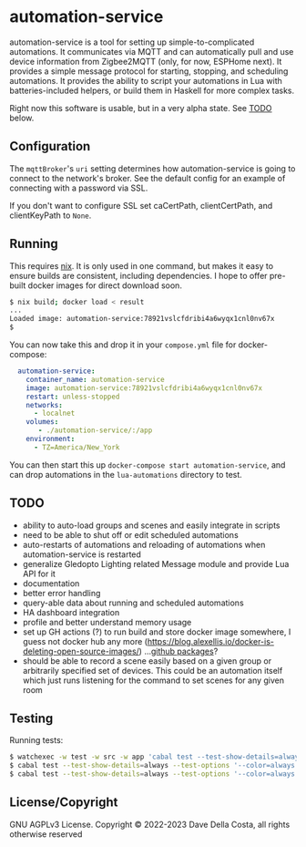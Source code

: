 # automation-service

automation-service is a tool for setting up simple-to-complicated automations. It communicates via MQTT and can automatically pull and use device information from Zigbee2MQTT (only, for now, ESPHome next). It provides a simple message protocol for starting, stopping, and scheduling automations. It provides the ability to script your automations in Lua with batteries-included helpers, or build them in Haskell for more complex tasks.

Right now this software is usable, but in a very alpha state. See [TODO](#todo) below.


## Configuration

The `mqttBroker`'s `uri` setting determines how automation-service is going to connect to the network's broker. See the default config for an example of connecting with a password via SSL. 

If you don't want to configure SSL set caCertPath, clientCertPath, and clientKeyPath to `None`.


## Running

This requires [nix](https://nixos.org/download.html). It is only used in one command, but makes it easy to ensure builds are consistent, including dependencies. I hope to offer pre-built docker images for direct download soon.

```bash
$ nix build; docker load < result
...
Loaded image: automation-service:78921vslcfdribi4a6wyqx1cnl0nv67x
$

```

You can now take this and drop it in your `compose.yml` file for docker-compose:

```yaml
  automation-service:
    container_name: automation-service
    image: automation-service:78921vslcfdribi4a6wyqx1cnl0nv67x
    restart: unless-stopped
    networks:
      - localnet
    volumes:
       - ./automation-service/:/app
    environment:
      - TZ=America/New_York
```

You can then start this up `docker-compose start automation-service`, and can drop automations in the `lua-automations` directory to test.


## TODO

* ability to auto-load groups and scenes and easily integrate in scripts
* need to be able to shut off or edit scheduled automations
* auto-restarts of automations and reloading of automations when automation-service is restarted
* generalize Gledopto Lighting related Message module and provide Lua API for it
* documentation
* better error handling
* query-able data about running and scheduled automations
* HA dashboard integration
* profile and better understand memory usage
* set up GH actions (?) to run build and store docker image somewhere, I guess not docker hub any more (https://blog.alexellis.io/docker-is-deleting-open-source-images/) ...[github packages](https://docs.github.com/en/actions/publishing-packages/publishing-docker-images#publishing-images-to-github-packages)?
* should be able to record a scene easily based on a given group or arbitrarily specified set of devices. This could be an automation itself which just runs listening for the command to set scenes for any given room


## Testing

Running tests:

```bash
$ watchexec -w test -w src -w app 'cabal test --test-show-details=always --test-options "--color=always"'
$ cabal test --test-show-details=always --test-options '--color=always -l -p Unit'
$ cabal test --test-show-details=always --test-options '--color=always -l -p Integration'
```


## License/Copyright

GNU AGPLv3 License. Copyright © 2022-2023 Dave Della Costa, all rights otherwise reserved
